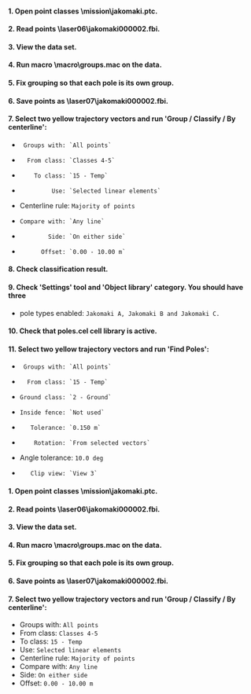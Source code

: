 

#### 1. Open point classes \mission\jakomaki.ptc.
#### 2. Read points \laser06\jakomaki000002.fbi.
#### 3. View the data set.
#### 4. Run macro \macro\groups.mac on the data.
#### 5. Fix grouping so that each pole is its own group.
#### 6. Save points as \laser07\jakomaki000002.fbi.
#### 7. Select two yellow trajectory vectors and run 'Group / Classify / By centerline':
*      Groups with: `All points`
*       From class: `Classes 4-5`
*         To class: `15 - Temp`
*              Use: `Selected linear elements`
*  Centerline rule: `Majority of points`
*     Compare with: `Any line`
*             Side: `On either side`
*           Offset: `0.00 - 10.00 m`
#### 8. Check classification result.
#### 9. Check 'Settings' tool and 'Object library' category. You should have three
*    pole types enabled: `Jakomaki A, Jakomaki B and Jakomaki C.`
#### 10. Check that poles.cel cell library is active.
#### 11. Select two yellow trajectory vectors and run 'Find Poles':
*      Groups with: `All points`
*       From class: `15 - Temp`
*     Ground class: `2 - Ground`
*     Inside fence: `Not used`
*        Tolerance: `0.150 m`
*         Rotation: `From selected vectors`
*  Angle tolerance: `10.0 deg`
*        Clip view: `View 3`

#### 1. Open point classes \mission\jakomaki.ptc.
#### 2. Read points \laser06\jakomaki000002.fbi.
#### 3. View the data set.
#### 4. Run macro \macro\groups.mac on the data.
#### 5. Fix grouping so that each pole is its own group.
#### 6. Save points as \laser07\jakomaki000002.fbi.
#### 7. Select two yellow trajectory vectors and run 'Group / Classify / By centerline':
* Groups with: `All points`
* From class: `Classes 4-5`
* To class: `15 - Temp`
* Use: `Selected linear elements`
*  Centerline rule: `Majority of points`
* Compare with: `Any line`
* Side: `On either side`
* Offset: `0.00 - 10.00 m`


